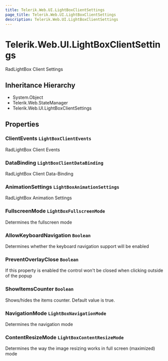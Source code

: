 ```yaml
---
title: Telerik.Web.UI.LightBoxClientSettings
page_title: Telerik.Web.UI.LightBoxClientSettings
description: Telerik.Web.UI.LightBoxClientSettings
---
```


# Telerik.Web.UI.LightBoxClientSettings

RadLightBox Client Settings

## Inheritance Hierarchy

* System.Object
* Telerik.Web.StateManager
* Telerik.Web.UI.LightBoxClientSettings

## Properties

###  ClientEvents `LightBoxClientEvents`

RadLightBox Client Events

###  DataBinding `LightBoxClientDataBinding`

RadLightBox Client Data-Binding

###  AnimationSettings `LightBoxAnimationSettings`

RadLightBox Animation Settings

###  FullscreenMode `LightBoxFullscreenMode`

Determines the fullscreen mode

###  AllowKeyboardNavigation `Boolean`

Determines whether the keyboard navigation support will be enabled

###  PreventOverlayClose `Boolean`

If this property is enabled the control won't be closed when clicking outside of the popup

###  ShowItemsCounter `Boolean`

Shows/hides the items counter. Default value is true.

###  NavigationMode `LightBoxNavigationMode`

Determines the navigation mode

###  ContentResizeMode `LightBoxContentResizeMode`

Determines the way the image resizing works in full screen (maximized) mode

